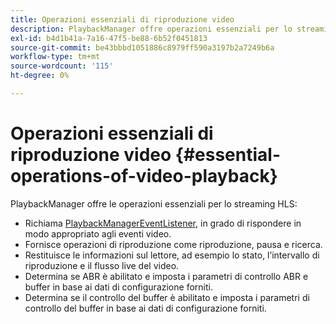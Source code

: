 ```yaml
---
title: Operazioni essenziali di riproduzione video
description: PlaybackManager offre operazioni essenziali per lo streaming HLS
exl-id: b4d1b41a-7a16-47f5-be88-6b52f0451813
source-git-commit: be43bbbd1051886c8979ff590a3197b2a7249b6a
workflow-type: tm+mt
source-wordcount: '115'
ht-degree: 0%

---
```


# Operazioni essenziali di riproduzione video {#essential-operations-of-video-playback}

PlaybackManager offre le operazioni essenziali per lo streaming HLS:

* Richiama [PlaybackManagerEventListener](https://help.adobe.com/en_US/primetime/api/reference_implementation/android/javadoc/com/adobe/primetime/reference/manager/PlaybackManager.PlaybackManagerEventListener.html), in grado di rispondere in modo appropriato agli eventi video.
* Fornisce operazioni di riproduzione come riproduzione, pausa e ricerca.
* Restituisce le informazioni sul lettore, ad esempio lo stato, l’intervallo di riproduzione e il flusso live del video.
* Determina se ABR è abilitato e imposta i parametri di controllo ABR e buffer in base ai dati di configurazione forniti.
* Determina se il controllo del buffer è abilitato e imposta i parametri di controllo del buffer in base ai dati di configurazione forniti.
